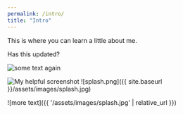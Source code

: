 ```yaml
---
permalink: /intro/
title: "Intro"
---
```


This is where you can learn a little about me.

Has this updated?

![some text again](michaelleemccluskey.github.io/assets/images/splash.jpg)

![My helpful screenshot](/minimal-mistakes/assets/images/splash.jpg)
![splash.png]({{ site.baseurl }}/assets/images/splash.jpg)

![more text]({{ '/assets/images/splash.jpg' | relative_url }})
